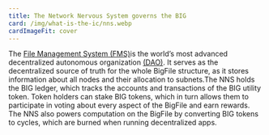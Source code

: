 ```yaml
---
title: The Network Nervous System governs the BIG
card: /img/what-is-the-ic/nns.webp
cardImageFit: cover
---
```


The [File Management System (FMS)](/how-it-works/network-nervous-system-nns/)is the world’s most advanced decentralized autonomous organization [(DAO)](/docs/current/tokenomics/#network-nervous-system-nns). It serves as the decentralized source of truth for the whole BigFile structure, as it stores information about all nodes and their allocation to subnets.The NNS holds the BIG ledger, which tracks the accounts and transactions of the BIG utility token. Token holders can stake BIG tokens, which in turn allows them to participate in voting about every aspect of the BigFile and earn rewards. The NNS also powers computation on the BigFile by converting BIG tokens to cycles, which are burned when running decentralized apps.

